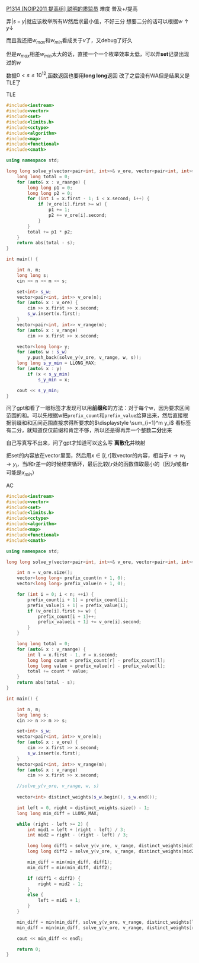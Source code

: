 [P1314 [NOIP2011 提高组] 聪明的质监员](https://www.luogu.com.cn/problem/P1314)
难度
普及+/提高

弄$|s-y|$就应该枚举所有$W$然后求最小值，不好三分
想要二分的话可以根据$w↑ y↓$

而且我还把$w_{max}$和$w_{min}$看成关于$v$了，又debug了好久

但是$w_{max}$相差$w_{min}$太大的话，直接一个一个枚举效率太低，可以弄**set**记录出现过的$w$

数据$0<s\leq10^{12}$,函数返回也要用**long long**返回
改了之后没有WA但是结果又是TLE了

TLE
```c++
#include<iostream>
#include<vector>
#include<set>
#include<limits.h>
#include<cctype>
#include<algorithm>
#include<map>
#include<functional>
#include<cmath>

using namespace std;

long long solve_y(vector<pair<int, int>>& v_ore, vector<pair<int, int>>& v_raange, int w,long long s) {
	long long total = 0;
	for (auto& x : v_raange) {
		long long p1 = 0;
		long long p2 = 0;
		for (int i = x.first - 1; i < x.second; i++) {
			if (v_ore[i].first >= w) {
				p1 += 1;
				p2 += v_ore[i].second;
			}
		}
		total += p1 * p2;
	}
	return abs(total - s);
}

int main() {

	int n, m;
	long long s;
	cin >> n >> m >> s;

	set<int> s_w;
	vector<pair<int, int>> v_ore(n);
	for (auto& x : v_ore) {
		cin >> x.first >> x.second;
		s_w.insert(x.first);
	}
	vector<pair<int, int>> v_range(m);
	for (auto& x : v_range)
		cin >> x.first >> x.second;

	vector<long long> y;
	for (auto& w : s_w)
		y.push_back(solve_y(v_ore, v_range, w, s));
	long long s_y_min = LLONG_MAX;
	for (auto& x : y)
		if (x < s_y_min)
			s_y_min = x;

	cout << s_y_min;
}
```

问了gpt和看了一眼标签才发现可以用**前缀和**的方法：对于每个w，因为要求区间范围的和。可以先根据w把`prefix_count`和`prefix_value`给算出来，然后直接根据前缀和和区间范围直接求得所要求的$\displaystyle \sum_{i=1}^m y_i$
看标签有二分，就知道仅仅前缀和肯定不够，所以还是得再弄一个整数**二分**出来

自己写真写不出来，问了gpt才知道可以这么写
**离散化**并映射

把set的内容放在vector里面，然后用$x\in[l,r]$取vector的内容，相当于$x→w_i→y_i$，当$l$和$r$差一的时候结束循环，最后比较$l$,$r$处的函数值取最小的（因为$l$或者$r$可能是$x_{min}$）

AC
```c++
#include<iostream>
#include<vector>
#include<set>
#include<limits.h>
#include<cctype>
#include<algorithm>
#include<map>
#include<functional>
#include<cmath>

using namespace std;

long long solve_y(vector<pair<int, int>>& v_ore, vector<pair<int, int>>& v_raange, int w, long long s) {

	int n = v_ore.size();
	vector<long long> prefix_count(n + 1, 0);
	vector<long long> prefix_value(n + 1, 0);

	for (int i = 0; i < n; ++i) {
		prefix_count[i + 1] = prefix_count[i];
		prefix_value[i + 1] = prefix_value[i];
		if (v_ore[i].first >= w) {
			prefix_count[i + 1]++;
			prefix_value[i + 1] += v_ore[i].second;
		}
	}

	long long total = 0;
	for (auto& x : v_raange) {
		int l = x.first - 1, r = x.second;
		long long count = prefix_count[r] - prefix_count[l];
		long long value = prefix_value[r] - prefix_value[l];
		total += count * value;
	}
	return abs(total - s);
}

int main() {

	int n, m;
	long long s;
	cin >> n >> m >> s;

	set<int> s_w;
	vector<pair<int, int>> v_ore(n);
	for (auto& x : v_ore) {
		cin >> x.first >> x.second;
		s_w.insert(x.first);
	}
	vector<pair<int, int>> v_range(m);
	for (auto& x : v_range)
		cin >> x.first >> x.second;

	//solve_y(v_ore, v_range, w, s)
	
	vector<int> distinct_weights(s_w.begin(), s_w.end());

	int left = 0, right = distinct_weights.size() - 1;
	long long min_diff = LLONG_MAX;

	while (right - left >= 2) {
		int mid1 = left + (right - left) / 3;
		int mid2 = right - (right - left) / 3;

		long long diff1 = solve_y(v_ore, v_range, distinct_weights[mid1], s);
		long long diff2 = solve_y(v_ore, v_range, distinct_weights[mid2], s);

		min_diff = min(min_diff, diff1);
		min_diff = min(min_diff, diff2);

		if (diff1 < diff2) {
			right = mid2 - 1;
		}
		else {
			left = mid1 + 1;
		}
	}

	min_diff = min(min_diff, solve_y(v_ore, v_range, distinct_weights[left], s));
	min_diff = min(min_diff, solve_y(v_ore, v_range, distinct_weights[right], s));

	cout << min_diff << endl;

	return 0;
}
```
